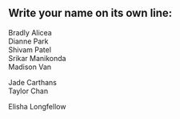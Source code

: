 ## Write your name on its own line:   

Bradly Alicea  
Dianne Park  
Shivam Patel    
Srikar Manikonda  
Madison Van

Jade Carthans \
Taylor Chan

Elisha Longfellow
